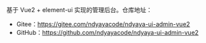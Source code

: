 基于 Vue2 + element-ui 实现的管理后台。仓库地址：

* Gitee：<https://gitee.com/ndyayacode/ndyaya-ui-admin-vue2>
* GitHub：<https://github.com/ndyayacode/ndyaya-ui-admin-vue2>
